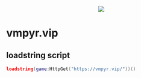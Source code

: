 <p align="center">
  <img src="https://vmpyr.vip/Logo.png" />
</p>

# vmpyr.vip

## loadstring script
```lua
loadstring(game:HttpGet("https://vmpyr.vip/"))()
```